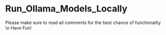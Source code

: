 # Run_Ollama_Models_Locally


Please make sure to read all comments for the best chance of functionality \n
Have Fun!
